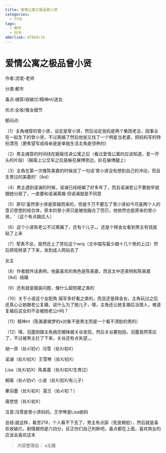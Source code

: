 ```yaml
---
title: 爱情公寓之极品曾小贤
categories:
  - YY向
tags:
  - 都市
  - 扫书
abbrlink: 8f8b9c1b
---
```

# 爱情公寓之极品曾小贤
作者:流氓-老师

分类:都市

毒点:魂穿/收破烂/精神nt/送女

优点:全收/推女细节

郁闷点:

（1）主角魂穿的曾小贤，设定是曾小贤，然后设定爸妈是两个集团老总，因事业在一起生下的曾小贤，不过离婚了然后他爸又找了一个明星当老婆，把妈妈写的特别漂亮（更希望写成母亲是是单独生活主角是领养的）

（2）男主魂穿的时间线在婉瑜住进公寓之后（看过爱情公寓的应该知道，爱一开头的片段）（婉瑜上公交车之后是躲在展博旁边，趴在展博腿上）

（3）主角在第一次推陈美嘉的时候说了一句话'曾小贤没有想到自己的冲动，而且生育过的美嘉的'（lkd）

（4）男主遇到诺澜的时候，诺澜已经结婚了好多年了，而且诺澜老公不要她早就跟她分居了，一直要和诺澜离婚
但诺澜就是不同意

（5）原句'虽然曾小贤是穿越而来的，但是千万不要忘了曾小贤如今可是两个人的意识思想的综合体，原本的曾小贤只是被他融合了而已，他依然也是原来的曾小贤。'（这个有点膈应人）

（6）这个小波有老公不过离婚了，还有个儿子。。还是个拜金女看到男主有钱就贴了上来

（7）荤素不忌，竟然还上了劳拉这个wrq（文中描写最少跟十几个男的上过）然后把视频录了下来，发到成人网站去了

女主

（8）作者题外话表明，他最喜欢的角色是陈美嘉，而且文中还表明和陈美嘉（lkd）结婚

（9）还有就是服装问题，像什么超短裙之类的

（10）关于小波这个女配角
描写多好看之类的，而且还是拜金女，主角玩过之后还真心让她跟老公复婚，说什么为了她儿子，噗，主角还让她复婚后当情人，难道复婚后这女的不会被她老公ri吗？

（11）精神nt（陈美嘉做梦的x对象不是男主而是一个看不清脸的男的）

（12）噗，羽墨刚跟主角搞完暧昧被关谷发现，然后关谷要抱抱，羽墨竟然答应了，不过被男主拦了下来，关谷还有点失望。。

胡一菲（处√/初√）冯雪（处X/初X）

诺澜（处X/初X）王雪琴（处X/初X）

Lisa（处X/初X）陈美嘉（处X/初X/生育过）

婉瑜（处√/初√）小波（处X/初X/有儿子）

秦羽墨（处X/初Ⅹ）莫兰（处√/初？）

唐悠悠（处X/初X）

注意:冯雪是曾小贤妈妈，王学琴是Lisa她妈

总结:就这样，看至219，个人看不下去了，男主有点舔（死皮赖脸），然后就是喜欢收破烂，剧情跟肉是六四分，反正你们自己判断吧，毒点都在上面，喜欢熟女的应该会喜欢这本


> 内容整理自： a无趣